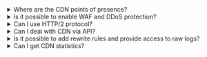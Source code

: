 <details>

<summary>Where are the CDN points of presence?</summary>

<details>

  <summary>The CDN points of presence in Russia</summary>

- Aksai
- Angarsk
- Voronezh
- Ekaterinburg
- Kazan
- Krasnodar
- Krasnoyarsk
- Moscow
- Nizhny Novgorod
- Novosibirsk
- Petrozavodsk
- Pskov
- Saint Petersburg
- Samara
- Khabarovsk
- Chelyabinsk

</details>

<details>
  <summary>The CDN points of presence outside Russia</summary>

- Almaty
- Amsterdam
- Ashburn
- Ashgabat
- Bishkek
- Hong Kong
- Dushanbe
- Minsk
- Sao Paulo
- Singapore
- Sukhum
- Tashkent
- Frankfurt

</details>

</details>

<details>

<summary>Is it possible to enable WAF and DDoS protection?</summary>

Yes, it is. Contact [technical support](mailto:support@mcs.mail.ru) to make an applications for connection.

</details>

<details>

<summary>Can I use HTTP/2 protocol?</summary>

CDN servers have HTTP/2 enabled by default. If the origin servers do not support HTTP/2, they will deliver the content using a supported protocol (for example, HTTP/1.1). In this case, the browser combines all received content into a single page, even if it is received via different protocols. Read more about [HTTP/2 support](../concepts/http2-support).

</details>

<details>

<summary>Can I deal with CDN via API?</summary>

You can find endpoints for managing and monitoring CDN resources in the [API help](/ru/tools-for-using-services/api/api-cdn "change-lang") section.

</details>

<details>

<summary>Is it possible to add rewrite rules and provide access to raw logs?</summary>

Unfortunately, this option is not provided.

</details>

<details>

<summary>Can I get CDN statistics?</summary>

Read about getting statistics in the [Statistics] section(/en/networks/cdn/monitoring).

</details>

